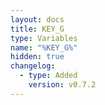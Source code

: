 ```yaml
---
layout: docs
title: KEY_G
type: Variables
name: "%KEY_G%"
hidden: true
changelog:
  - type: Added
    version: v0.7.2
---
```

